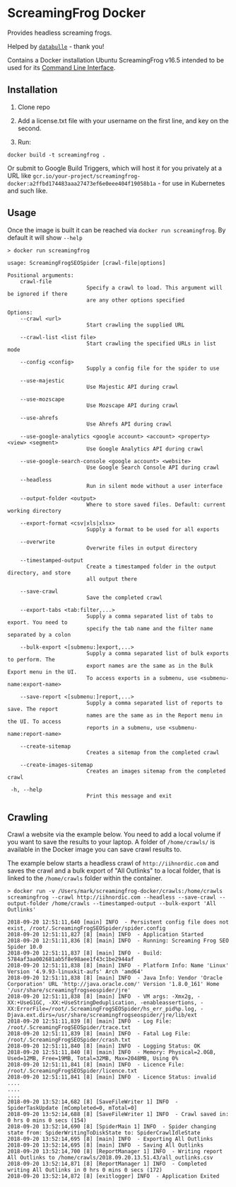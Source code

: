 # ScreamingFrog Docker

Provides headless screaming frogs.

Helped by [`databulle`](https://www.databulle.com/blog/seo/screaming-frog-headless.html) - thank you!

Contains a Docker installation Ubuntu ScreamingFrog v16.5 intended to be used for its [Command Line Interface](https://www.screamingfrog.co.uk/seo-spider/user-guide/general/#command-line).

## Installation

1. Clone repo
2. Add a license.txt file with your username on the first line, and key on the second.

3. Run:

`docker build -t screamingfrog .`

Or submit to Google Build Triggers, which will host it for you privately at a URL like 
`gcr.io/your-project/screamingfrog-docker:a2ffbd174483aaa27473ef6e0eee404f19058b1a` - for use in Kubernetes and such like. 

## Usage

Once the image is built it can be reached via `docker run screamingfrog`.  By default it will show `--help`

```
> docker run screamingfrog

usage: ScreamingFrogSEOSpider [crawl-file|options]

Positional arguments:
    crawl-file
                         Specify a crawl to load. This argument will be ignored if there
                         are any other options specified

Options:
    --crawl <url>
                         Start crawling the supplied URL

    --crawl-list <list file>
                         Start crawling the specified URLs in list mode

    --config <config>
                         Supply a config file for the spider to use

    --use-majestic
                         Use Majestic API during crawl

    --use-mozscape
                         Use Mozscape API during crawl

    --use-ahrefs
                         Use Ahrefs API during crawl

    --use-google-analytics <google account> <account> <property> <view> <segment>
                         Use Google Analytics API during crawl

    --use-google-search-console <google account> <website>
                         Use Google Search Console API during crawl

    --headless
                         Run in silent mode without a user interface

    --output-folder <output>
                         Where to store saved files. Default: current working directory

    --export-format <csv|xls|xlsx>
                         Supply a format to be used for all exports

    --overwrite
                         Overwrite files in output directory

    --timestamped-output
                         Create a timestamped folder in the output directory, and store
                         all output there

    --save-crawl
                         Save the completed crawl

    --export-tabs <tab:filter,...>
                         Supply a comma separated list of tabs to export. You need to
                         specify the tab name and the filter name separated by a colon

    --bulk-export <[submenu:]export,...>
                         Supply a comma separated list of bulk exports to perform. The
                         export names are the same as in the Bulk Export menu in the UI.
                         To access exports in a submenu, use <submenu-name:export-name>

    --save-report <[submenu:]report,...>
                         Supply a comma separated list of reports to save. The report
                         names are the same as in the Report menu in the UI. To access
                         reports in a submenu, use <submenu-name:report-name>

    --create-sitemap
                         Creates a sitemap from the completed crawl

    --create-images-sitemap
                         Creates an images sitemap from the completed crawl

 -h, --help
                         Print this message and exit
```

## Crawling

Crawl a website via the example below.  You need to add a local volume if you want to save the results to your laptop.  A folder of `/home/crawls/` is available in the Docker image you can save crawl results to.

The example below starts a headless crawl of `http://iihnordic.com` and saves the crawl and a bulk export of "All Outlinks" to a local folder, that is linked to the `/home/crawls` folder within the container.

```
> docker run -v /Users/mark/screamingfrog-docker/crawls:/home/crawls screamingfrog --crawl http://iihnordic.com --headless --save-crawl --output-folder /home/crawls --timestamped-output --bulk-export 'All Outlinks'

2018-09-20 12:51:11,640 [main] INFO  - Persistent config file does not exist, /root/.ScreamingFrogSEOSpider/spider.config
2018-09-20 12:51:11,827 [8] [main] INFO  - Application Started
2018-09-20 12:51:11,836 [8] [main] INFO  - Running: Screaming Frog SEO Spider 10.0
2018-09-20 12:51:11,837 [8] [main] INFO  - Build: 5784af3aa002681ab5f8e98aee1f43c1be2944af
2018-09-20 12:51:11,838 [8] [main] INFO  - Platform Info: Name 'Linux' Version '4.9.93-linuxkit-aufs' Arch 'amd64'
2018-09-20 12:51:11,838 [8] [main] INFO  - Java Info: Vendor 'Oracle Corporation' URL 'http://java.oracle.com/' Version '1.8.0_161' Home '/usr/share/screamingfrogseospider/jre'
2018-09-20 12:51:11,838 [8] [main] INFO  - VM args: -Xmx2g, -XX:+UseG1GC, -XX:+UseStringDeduplication, -enableassertions, -XX:ErrorFile=/root/.ScreamingFrogSEOSpider/hs_err_pid%p.log, -Djava.ext.dirs=/usr/share/screamingfrogseospider/jre/lib/ext
2018-09-20 12:51:11,839 [8] [main] INFO  - Log File: /root/.ScreamingFrogSEOSpider/trace.txt
2018-09-20 12:51:11,839 [8] [main] INFO  - Fatal Log File: /root/.ScreamingFrogSEOSpider/crash.txt
2018-09-20 12:51:11,840 [8] [main] INFO  - Logging Status: OK
2018-09-20 12:51:11,840 [8] [main] INFO  - Memory: Physical=2.0GB, Used=12MB, Free=19MB, Total=32MB, Max=2048MB, Using 0%
2018-09-20 12:51:11,841 [8] [main] INFO  - Licence File: /root/.ScreamingFrogSEOSpider/licence.txt
2018-09-20 12:51:11,841 [8] [main] INFO  - Licence Status: invalid
....
....
....
2018-09-20 13:52:14,682 [8] [SaveFileWriter 1] INFO  - SpiderTaskUpdate [mCompleted=0, mTotal=0]
2018-09-20 13:52:14,688 [8] [SaveFileWriter 1] INFO  - Crawl saved in: 0 hrs 0 mins 0 secs (154)
2018-09-20 13:52:14,690 [8] [SpiderMain 1] INFO  - Spider changing state from: SpiderWritingToDiskState to: SpiderCrawlIdleState
2018-09-20 13:52:14,695 [8] [main] INFO  - Exporting All Outlinks
2018-09-20 13:52:14,695 [8] [main] INFO  - Saving All Outlinks
2018-09-20 13:52:14,700 [8] [ReportManager 1] INFO  - Writing report All Outlinks to /home/crawls/2018.09.20.13.51.43/all_outlinks.csv
2018-09-20 13:52:14,871 [8] [ReportManager 1] INFO  - Completed writing All Outlinks in 0 hrs 0 mins 0 secs (172)
2018-09-20 13:52:14,872 [8] [exitlogger] INFO  - Application Exited
```

